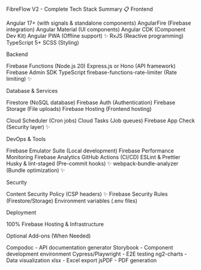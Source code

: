 FibreFlow V2 - Complete Tech Stack Summary 📋
Frontend

Angular 17+ (with signals & standalone components)
AngularFire (Firebase integration)
Angular Material (UI components)
Angular CDK (Component Dev Kit)
Angular PWA (Offline support) ✨
RxJS (Reactive programming)
TypeScript 5+
SCSS (Styling)

Backend

Firebase Functions (Node.js 20)
Express.js or Hono (API framework)
Firebase Admin SDK
TypeScript
firebase-functions-rate-limiter (Rate limiting) ✨

Database & Services

Firestore (NoSQL database)
Firebase Auth (Authentication)
Firebase Storage (File uploads)
Firebase Hosting (Frontend hosting)

Cloud Scheduler (Cron jobs)
Cloud Tasks (Job queues)
Firebase App Check (Security layer) ✨

DevOps & Tools

Firebase Emulator Suite (Local development)
Firebase Performance Monitoring
Firebase Analytics
GitHub Actions (CI/CD)
ESLint & Prettier
Husky & lint-staged (Pre-commit hooks) ✨
webpack-bundle-analyzer (Bundle optimization) ✨

Security

Content Security Policy (CSP headers) ✨
Firebase Security Rules (Firestore/Storage)
Environment variables (.env files)

Deployment

100% Firebase Hosting & Infrastructure

Optional Add-ons (When Needed)

Compodoc - API documentation generator
Storybook - Component development environment
Cypress/Playwright - E2E testing
ng2-charts - Data visualization
xlsx - Excel export
jsPDF - PDF generation
